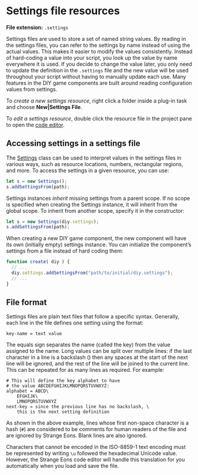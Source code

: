 # Settings file resources

**File extension:** `.settings `

Settings files are used to store a set of named string values. By reading in the settings files, you can refer to the settings by name instead of using the actual values. This makes it easier to modify the values consistently. Instead of hard-coding a value into your script, you look up the value by name everywhere it is used. If you decide to change the value later, you only need to update the definition in the `.settings` file and the new value will be used throughout your script without having to manually update each use. Many features in the DIY game components are built around reading configuration values from settings.

To *create a new settings resource*, right click a folder inside a plug-in task and choose **New|Settings File**.

To *edit a settings resource*, double click the resource file in the project pane to open the [code editor](dm-code-editor.md).

## Accessing settings in a settings file

The [Settings](assets/javadoc/resources/Settings.html) class can be used to interpret values in the settings files in various ways, such as resource locations, numbers, rectangular regions, and more. To access the settings in a given resource, you can use:

```js
let s = new Settings();
s.addSettingsFrom(path);
```

Settings instances *inherit* missing settings from a parent scope. If no scope is specified when creating the Settings instance, it will inherit from the global scope. To inherit from another scope, specify it in the constructor:

```js
let s = new Settings(diy.settings);
s.addSettingsFrom(path);
```

When creating a new DIY game component, the new component will have its own (initially empty) settings instance. You can initialize the component’s settings from a file instead of hard coding them:

```js
function create( diy ) {
  // ...
  diy.settings.addSettingsFrom("path/to/initial/diy.settings");
  // ...
}
```

## File format

Settings files are plain text files that follow a specific syntax. Generally, each line in the file defines one setting using the format:

```properties
key-name = text value
```

The equals sign separates the name (called the key) from the value assigned to the name. Long values can be split over multiple lines: if the last character in a line is a backslash (\) then any spaces at the start of the next line will be ignored, and the rest of the line will be joined to the current line. This can be repeated for as many lines as required. For example:

```properties
# This will define the key alphabet to have
# the value ABCDEFGHIJKLMNOPQRSTUVWXYZ:
alphabet = ABCD\
    EFGHIJK\
    LMNOPQRSTUVWXYZ
next-key = since the previous line has no backslash, \
    this is the next setting definition
```

As shown in the above example, lines whose first non-space character is a hash (`#`) are considered to be comments for human readers of the file and are ignored by Strange Eons. Blank lines are also ignored.

Characters that cannot be encoded in the ISO-8859-1 text encoding must be represented by writing `\u` followed the hexadecimal Unicode value. However, the Strange Eons code editor will handle this translation for you automatically when you load and save the file. 